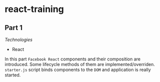 react-training
==============

Part 1
------
*Technologies*

*   React

In this part `Facebook React` components and their composition are introduced. Some lifecycle methods of them are implemented/overriden. `starter.js` script binds components to the `DOM` and application is really started.

